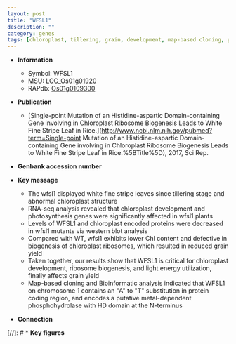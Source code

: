 ```yaml
---
layout: post
title: "WFSL1"
description: ""
category: genes
tags: [chloroplast, tillering, grain, development, map-based cloning, photosynthesis, grain yield, yield, chloroplast development]
---
```


* **Information**  
    + Symbol: WFSL1  
    + MSU: [LOC_Os01g01920](http://rice.uga.edu/cgi-bin/ORF_infopage.cgi?orf=LOC_Os01g01920)  
    + RAPdb: [Os01g0109300](http://rapdb.dna.affrc.go.jp/viewer/gbrowse_details/irgsp1?name=Os01g0109300)  

* **Publication**  
    + [Single-point Mutation of an Histidine-aspartic Domain-containing Gene involving in Chloroplast Ribosome Biogenesis Leads to White Fine Stripe Leaf in Rice.](http://www.ncbi.nlm.nih.gov/pubmed?term=Single-point Mutation of an Histidine-aspartic Domain-containing Gene involving in Chloroplast Ribosome Biogenesis Leads to White Fine Stripe Leaf in Rice.%5BTitle%5D), 2017, Sci Rep.

* **Genbank accession number**  

* **Key message**  
    + The wfsl1 displayed white fine stripe leaves since tillering stage and abnormal chloroplast structure
    + RNA-seq analysis revealed that chloroplast development and photosynthesis genes were significantly affected in wfsl1 plants
    + Levels of WFSL1 and chloroplast encoded proteins were decreased in wfsl1 mutants via western blot analysis
    + Compared with WT, wfsl1 exhibits lower Chl content and defective in biogenesis of chloroplast ribosomes, which resulted in reduced grain yield
    + Taken together, our results show that WFSL1 is critical for chloroplast development, ribosome biogenesis, and light energy utilization, finally affects grain yield
    + Map-based cloning and Bioinformatic analysis indicated that WFSL1 on chromosome 1 contains an &quot;A&quot; to &quot;T&quot; substitution in protein coding region, and encodes a putative metal-dependent phosphohydrolase with HD domain at the N-terminus

* **Connection**  

[//]: # * **Key figures**  


